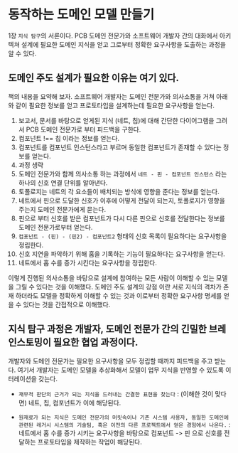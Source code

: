 # 동작하는 도메인 모델 만들기
1장 `지식 탐구`의 서론이다. PCB 도메인 전문가와 소프트웨어 개발자 간의 대화에서 아키텍쳐 설계에 필요한 도메인 지식을 얻고 그로부터 정확한 요구사항을 도출하는 과정을 알 수 있다.

## 도메인 주도 설계가 필요한 이유는 여기 있다.

책의 내용을 요약해 보자. 소프트웨어 개발자는 도메인 전문가와 의사소통을 거쳐 아래와 같이 필요한 정보를 얻고 프로토타입을 설계하는데 필요한 요구사항을 얻는다.

1. 보고서, 문서를 바탕으로 얻게된 지식 (네트, 칩)에 대해 간단한 다이어그램을 그려서 PCB 도메인 전문가로 부터 피드백을 구한다.
2. 컴포넌트 !== 칩 이라는 정보를 얻는다.
3. 컴포넌트를 컴포넌트 인스턴스라고 부르며 동일한 컴포넌트가 존재할 수 있다는 정보를 얻는다.
4. 과정 생략
5. 도메인 전문가와 함께 의사소통 하는 과정에서 `네트 - 핀 - 컴포넌트 인스턴스` 라는 하나의 신호 연결 단위를 알아낸다.
6. 토폴로지는 네트의 각 요소들이 배치되는 방식에 영향을 준다는 정보를 얻는다.
7. 네트에서 핀으로 도달한 신호가 이후에 어떻게 전달이 되는지, 토폴로지가 영향을 주는지 도메인 전문가에게 묻는다.
8. 핀으로 부터 신호를 받은 컴포넌트가 다시 다른 핀으로 신호를 전달한다는 정보를 도메인 전문가로부터 얻는다.
9. `컴포넌트 - (핀) - (핀2) - 컴포넌트2` 형태의 신호 목록이 필요하다는 요구사항을 정립한다.
10. 신호 지연을 파악하기 위해 홉을 기록하는 기능이 필요하다는 요구사항을 얻는다.
11. 네트에서 홉 수를 증가 시킨다는 요구사항을 정립한다.

이렇게 진행된 의사소통을 바탕으로 설계에 참여하는 모든 사람이 이해할 수 있는 모델을 그릴 수 있다는 것을 이해했다. 도메인 주도 설계의 강점 이란 서로 지식의 격차가 존재 하더라도 모델을 정확하게 이해할 수 있는 것과 이로부터 정확한 요구사항 명세를 얻을 수 있다는 것을 간접적으로 이해했다.

## 지식 탐구 과정은 개발자, 도메인 전문가 간의 긴밀한 브레인스토밍이 필요한 협업 과정이다. 

개발자와 도메인 전문가는 필요한 요구사항을 모두 정립할 때까지 피드백을 주고 받는다. 여기서 개발자는 도메인 모델을 추상화해서 모델이 업무 지식을 반영할 수 있도록 이터레이션을 갖는다. 

- `재무적 판단의 근거가 되는 지식을 드러내는 간결한 표현을 찾는다` : (이해한 것이 맞다면) 네트, 칩, 컴포넌트가 이에 해당된다.

- `원재료가 되는 지식은 도메인 전문가의 머릿속이나 기존 시스템 사용자, 동일한 도메인에 관련된 레거시 시스템의 기술팀, 혹은 이전의 다른 프로젝트에서 얻은 경험에서 나온다.` : 네트에서 홉 수를 증가 시키는 요구사항을 바탕으로 컴포넌트 -> 핀 으로 신호를 전달하는 프로토타입을 제작하는 작업이 해당된다.

